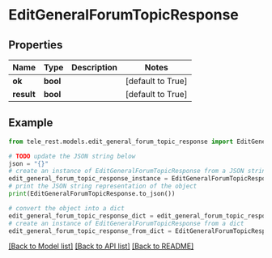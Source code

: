 # EditGeneralForumTopicResponse


## Properties

Name | Type | Description | Notes
------------ | ------------- | ------------- | -------------
**ok** | **bool** |  | [default to True]
**result** | **bool** |  | [default to True]

## Example

```python
from tele_rest.models.edit_general_forum_topic_response import EditGeneralForumTopicResponse

# TODO update the JSON string below
json = "{}"
# create an instance of EditGeneralForumTopicResponse from a JSON string
edit_general_forum_topic_response_instance = EditGeneralForumTopicResponse.from_json(json)
# print the JSON string representation of the object
print(EditGeneralForumTopicResponse.to_json())

# convert the object into a dict
edit_general_forum_topic_response_dict = edit_general_forum_topic_response_instance.to_dict()
# create an instance of EditGeneralForumTopicResponse from a dict
edit_general_forum_topic_response_from_dict = EditGeneralForumTopicResponse.from_dict(edit_general_forum_topic_response_dict)
```
[[Back to Model list]](../README.md#documentation-for-models) [[Back to API list]](../README.md#documentation-for-api-endpoints) [[Back to README]](../README.md)


